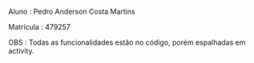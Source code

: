 Aluno : Pedro Anderson Costa Martins

Matrícula : 479257

OBS : Todas as funcionalidades estão no código, porém espalhadas em activity.

